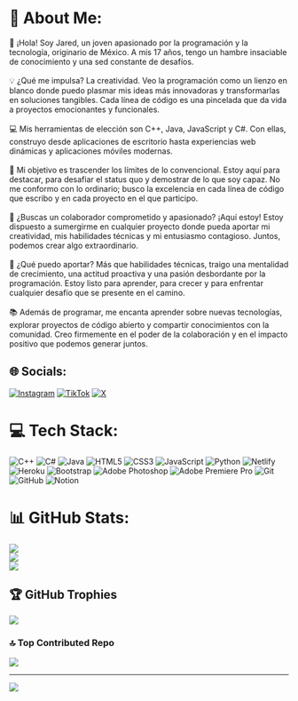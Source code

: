 # 💫 About Me:
👋 ¡Hola! Soy Jared, un joven apasionado por la programación y la tecnología, originario de México. A mis 17 años, tengo un hambre insaciable de conocimiento y una sed constante de desafíos.<br><br>💡 ¿Qué me impulsa? La creatividad. Veo la programación como un lienzo en blanco donde puedo plasmar mis ideas más innovadoras y transformarlas en soluciones tangibles. Cada línea de código es una pincelada que da vida a proyectos emocionantes y funcionales.<br><br>💻 Mis herramientas de elección son C++, Java, JavaScript y C#. Con ellas, construyo desde aplicaciones de escritorio hasta experiencias web dinámicas y aplicaciones móviles modernas.<br><br>🚀 Mi objetivo es trascender los límites de lo convencional. Estoy aquí para destacar, para desafiar el status quo y demostrar de lo que soy capaz. No me conformo con lo ordinario; busco la excelencia en cada línea de código que escribo y en cada proyecto en el que participo.<br><br>💼 ¿Buscas un colaborador comprometido y apasionado? ¡Aquí estoy! Estoy dispuesto a sumergirme en cualquier proyecto donde pueda aportar mi creatividad, mis habilidades técnicas y mi entusiasmo contagioso. Juntos, podemos crear algo extraordinario.<br><br>🌟 ¿Qué puedo aportar? Más que habilidades técnicas, traigo una mentalidad de crecimiento, una actitud proactiva y una pasión desbordante por la programación. Estoy listo para aprender, para crecer y para enfrentar cualquier desafío que se presente en el camino.<br><br>📚 Además de programar, me encanta aprender sobre nuevas tecnologías, explorar proyectos de código abierto y compartir conocimientos con la comunidad. Creo firmemente en el poder de la colaboración y en el impacto positivo que podemos generar juntos.<br>


## 🌐 Socials:
[![Instagram](https://img.shields.io/badge/Instagram-%23E4405F.svg?logo=Instagram&logoColor=white)](https://instagram.com/4syokuu) [![TikTok](https://img.shields.io/badge/TikTok-%23000000.svg?logo=TikTok&logoColor=white)](https://tiktok.com/@jankngfr) [![X](https://img.shields.io/badge/X-black.svg?logo=X&logoColor=white)](https://x.com/Yokuu_fr) 

# 💻 Tech Stack:
![C++](https://img.shields.io/badge/c++-%2300599C.svg?style=for-the-badge&logo=c%2B%2B&logoColor=white) ![C#](https://img.shields.io/badge/c%23-%23239120.svg?style=for-the-badge&logo=csharp&logoColor=white) ![Java](https://img.shields.io/badge/java-%23ED8B00.svg?style=for-the-badge&logo=openjdk&logoColor=white) ![HTML5](https://img.shields.io/badge/html5-%23E34F26.svg?style=for-the-badge&logo=html5&logoColor=white) ![CSS3](https://img.shields.io/badge/css3-%231572B6.svg?style=for-the-badge&logo=css3&logoColor=white) ![JavaScript](https://img.shields.io/badge/javascript-%23323330.svg?style=for-the-badge&logo=javascript&logoColor=%23F7DF1E) ![Python](https://img.shields.io/badge/python-3670A0?style=for-the-badge&logo=python&logoColor=ffdd54) ![Netlify](https://img.shields.io/badge/netlify-%23000000.svg?style=for-the-badge&logo=netlify&logoColor=#00C7B7) ![Heroku](https://img.shields.io/badge/heroku-%23430098.svg?style=for-the-badge&logo=heroku&logoColor=white) ![Bootstrap](https://img.shields.io/badge/bootstrap-%238511FA.svg?style=for-the-badge&logo=bootstrap&logoColor=white) ![Adobe Photoshop](https://img.shields.io/badge/adobe%20photoshop-%2331A8FF.svg?style=for-the-badge&logo=adobe%20photoshop&logoColor=white) ![Adobe Premiere Pro](https://img.shields.io/badge/Adobe%20Premiere%20Pro-9999FF.svg?style=for-the-badge&logo=Adobe%20Premiere%20Pro&logoColor=white) ![Git](https://img.shields.io/badge/git-%23F05033.svg?style=for-the-badge&logo=git&logoColor=white) ![GitHub](https://img.shields.io/badge/github-%23121011.svg?style=for-the-badge&logo=github&logoColor=white) ![Notion](https://img.shields.io/badge/Notion-%23000000.svg?style=for-the-badge&logo=notion&logoColor=white)
# 📊 GitHub Stats:
![](https://github-readme-stats.vercel.app/api?username=Yokuuis&theme=midnight-purple&hide_border=false&include_all_commits=true&count_private=true)<br/>
![](https://github-readme-streak-stats.herokuapp.com/?user=Yokuuis&theme=midnight-purple&hide_border=false)<br/>
![](https://github-readme-stats.vercel.app/api/top-langs/?username=Yokuuis&theme=midnight-purple&hide_border=false&include_all_commits=true&count_private=true&layout=compact)

## 🏆 GitHub Trophies
![](https://github-profile-trophy.vercel.app/?username=Yokuuis&theme=discord&no-frame=false&no-bg=false&margin-w=4)

### 🔝 Top Contributed Repo
![](https://github-contributor-stats.vercel.app/api?username=Yokuuis&limit=5&theme=dark&combine_all_yearly_contributions=true)

---
[![](https://visitcount.itsvg.in/api?id=Yokuuis&icon=2&color=12)](https://visitcount.itsvg.in)

<!-- Proudly created with GPRM ( https://gprm.itsvg.in ) -->
